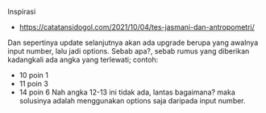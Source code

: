 Inspirasi
- https://catatansidogol.com/2021/10/04/tes-jasmani-dan-antropometri/

 Dan sepertinya update selanjutnya akan ada upgrade berupa yang awalnya input number,
lalu jadi options. Sebab apa?, sebab rumus yang diberikan kadangkali 
ada angka yang terlewati; contoh:
- 10 poin 1
- 11 poin 3
- 14 poin 6
Nah angka 12-13 ini tidak ada, lantas bagaimana?
maka solusinya adalah menggunakan options saja daripada input number.